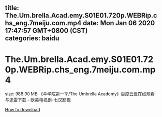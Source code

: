 
title: The.Um.brella.Acad.emy.S01E01.720p.WEBRip.chs_eng.7meiju.com.mp4
date: Mon Jan 06 2020 17:47:57 GMT+0800 (CST)    
categories: baidu
---

# The.Um.brella.Acad.emy.S01E01.720p.WEBRip.chs_eng.7meiju.com.mp4
size: 988.90 MB
 《伞学院第一季/The Umbrella Academy》百度云盘在线观看与迅雷下载 - 欧美电视剧-七汉影视
 

[How to download](https://bpcam.bemobtrk.com/go/2ceec3aa-1ca2-46d6-b9ff-aaa5c184517c?jno=5124)